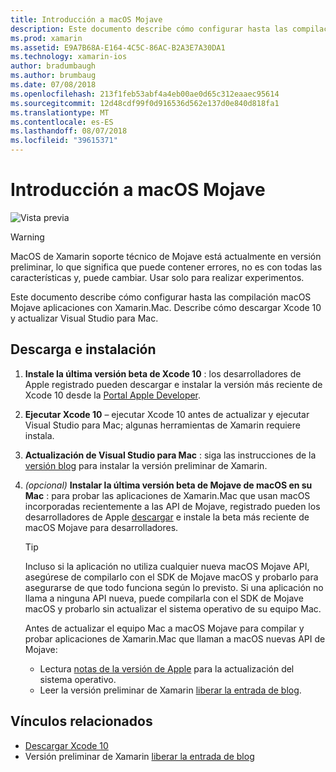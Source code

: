 ```yaml
---
title: Introducción a macOS Mojave
description: Este documento describe cómo configurar hasta las compilación macOS Mojave aplicaciones con Xamarin.Mac. Describe cómo descargar Xcode 10 y actualizar Visual Studio para Mac.
ms.prod: xamarin
ms.assetid: E9A7B68A-E164-4C5C-86AC-B2A3E7A30DA1
ms.technology: xamarin-ios
author: bradumbaugh
ms.author: brumbaug
ms.date: 07/08/2018
ms.openlocfilehash: 213f1feb53abf4a4eb00ae0d65c312eaaec95614
ms.sourcegitcommit: 12d48cdf99f0d916536d562e137d0e840d818fa1
ms.translationtype: MT
ms.contentlocale: es-ES
ms.lasthandoff: 08/07/2018
ms.locfileid: "39615371"
---
```

# <a name="getting-started-with-macos-mojave"></a>Introducción a macOS Mojave

![Vista previa](~/media/shared/preview.png)

> [!WARNING]
> MacOS de Xamarin soporte técnico de Mojave está actualmente en versión preliminar, lo que significa que puede contener errores, no es con todas las características y, puede cambiar.
> Usar solo para realizar experimentos. 

Este documento describe cómo configurar hasta las compilación macOS Mojave aplicaciones con Xamarin.Mac. Describe cómo descargar Xcode 10 y actualizar Visual Studio para Mac.

## <a name="download-and-install"></a>Descarga e instalación

1. **Instale la última versión beta de Xcode 10** : los desarrolladores de Apple registrado pueden descargar e instalar la versión más reciente de Xcode 10 desde la [Portal Apple Developer](https://developer.apple.com/download/).

2. **Ejecutar Xcode 10** – ejecutar Xcode 10 antes de actualizar y ejecutar Visual Studio para Mac; algunas herramientas de Xamarin requiere instala.

3. **Actualización de Visual Studio para Mac** : siga las instrucciones de la [versión blog](https://releases.xamarin.com/preview-release-xcode-10-beta-5/) para instalar la versión preliminar de Xamarin.

4. _(opcional)_  **Instalar la última versión beta de Mojave de macOS en su Mac** : para probar las aplicaciones de Xamarin.Mac que usan macOS incorporadas recientemente a las API de Mojave, registrado pueden los desarrolladores de Apple [descargar](https://developer.apple.com/download/) e instale la beta más reciente de macOS Mojave para desarrolladores.

   > [!TIP]
   > Incluso si la aplicación no utiliza cualquier nueva macOS Mojave API, asegúrese de compilarlo con el SDK de Mojave macOS y probarlo para asegurarse de que todo funciona según lo previsto. Si una aplicación no llama a ninguna API nueva, puede compilarla con el SDK de Mojave macOS y probarlo sin actualizar el sistema operativo de su equipo Mac.
   >
   > Antes de actualizar el equipo Mac a macOS Mojave para compilar y probar aplicaciones de Xamarin.Mac que llaman a macOS nuevas API de Mojave:
   >
   > - Lectura [notas de la versión de Apple](https://developer.apple.com/download/) para la actualización del sistema operativo.
   > - Leer la versión preliminar de Xamarin [liberar la entrada de blog](https://releases.xamarin.com/preview-release-xcode-10-beta-5/).

## <a name="related-links"></a>Vínculos relacionados

- [Descargar Xcode 10](https://developer.apple.com/download/)
- Versión preliminar de Xamarin [liberar la entrada de blog](https://releases.xamarin.com/preview-release-xcode-10-beta-5/)
